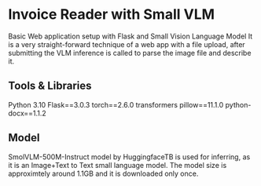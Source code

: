 # Invoice Reader with Small VLM
Basic Web application setup with Flask and Small Vision Language Model
It is a very straight-forward technique of a web app with a file upload, after submitting the VLM inference is called to parse the image file and describe it.

## Tools & Libraries
Python 3.10
Flask==3.0.3
torch==2.6.0
transformers
pillow==11.1.0
python-docx==1.1.2

## Model
SmolVLM-500M-Instruct model by HuggingfaceTB is used for inferring, as it is an Image+Text to Text small language model. 
The model size is approximtely around 1.1GB and it is downloaded only once.


